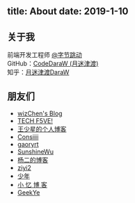 title: About
date: 2019-1-10
---
## 关于我
前端开发工程师 [@字节跳动](https://www.bytedance.com/)  
GitHub：[CodeDaraW (月迷津渡)](https://github.com/CodeDaraW)  
知乎：[月迷津渡DaraW](https://www.zhihu.com/people/daraw)  

## 朋友们
* [wizChen's Blog](http://blog.wizchen.com/)
* [TECH F5VE!](http://www.techf5ve.com/)
* [王少星的个人博客](http://wsxyeah.github.io/)
* [Consiiii](http://consiiii.me/)
* [gaoryrt](http://gaoryrt.com/)
* [SunshineWu](http://sunshinewu.github.io/)
* [杨二的博客](http://zerosoul.github.io/)
* [ziyi2](http://www.ziyi2.cn/)
* [少年](https://vshaonian.github.io/)
* [小 忆 博 客](https://blog.brianhe.me/)
* [GeekYe](http://drye.top/)